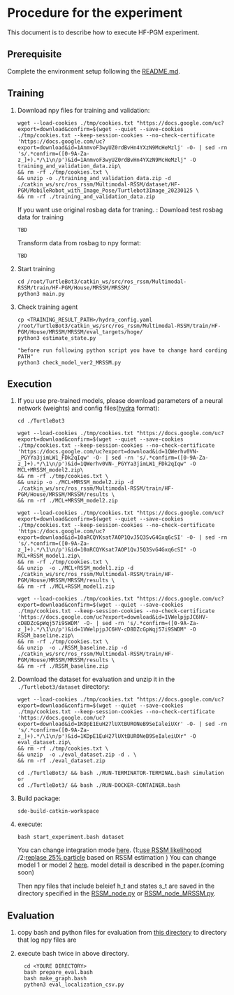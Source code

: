 # Procedure for the experiment

This document is to describe how to execute HF-PGM experiment.

## Prerequisite
Complete the environment setup following the [README.md](README.md).

## Training

1.   Download npy files for training and validation:
     ```shell
     wget --load-cookies ./tmp/cookies.txt "https://docs.google.com/uc?export=download&confirm=$(wget --quiet --save-cookies ./tmp/cookies.txt --keep-session-cookies --no-check-certificate 'https://docs.google.com/uc?export=download&id=1AnmvoF3wyUZ0rdBvHn4YXzN9McHeMzlj' -O- | sed -rn 's/.*confirm=([0-9A-Za-z_]+).*/\1\n/p')&id=1AnmvoF3wyUZ0rdBvHn4YXzN9McHeMzlj" -O training_and_validation_data.zip\
     && rm -rf ./tmp/cookies.txt \
     && unzip -o ./training_and_validation_data.zip -d ./catkin_ws/src/ros_rssm/Multimodal-RSSM/dataset/HF-PGM/MobileRobot_with_Image_Pose/Turtlebot3Image_20230125 \
     && rm -rf ./training_and_validation_data.zip
     ```

     If you want use original rosbag data for traning. :
     Download test rosbag data for training

     ```shell
     TBD
     ```
     Transform data from rosbag to npy format:
     ```shell
     TBD

     ```

1.   Start training
     ```shell
     cd /root/TurtleBot3/catkin_ws/src/ros_rssm/Multimodal-RSSM/train/HF-PGM/House/MRSSM/MRSSM/
     python3 main.py
     ```
1.   Check training agent 
     ```shell
     cp <TRAINING_RESULT_PATH>/hydra_config.yaml /root/TurtleBot3/catkin_ws/src/ros_rssm/Multimodal-RSSM/train/HF-PGM/House/MRSSM/MRSSM/eval_targets/hoge/
     python3 estimate_state.py

     "before run following python script you have to change hard cording PATH"
     python3 check_model_ver2_MRSSM.py
     ```


## Execution
1.   If you use pre-trained models, please download parameters of a neural network (weights) and config files([hydra](https://hydra.cc/docs/intro/) format):
     ```shell
     cd ./TurtleBot3
     
     wget --load-cookies ./tmp/cookies.txt "https://docs.google.com/uc?export=download&confirm=$(wget --quiet --save-cookies ./tmp/cookies.txt --keep-session-cookies --no-check-certificate 'https://docs.google.com/uc?export=download&id=1QWerhv0VN-_PGYYa3jimLW1_FDk2qIqw' -O- | sed -rn 's/.*confirm=([0-9A-Za-z_]+).*/\1\n/p')&id=1QWerhv0VN-_PGYYa3jimLW1_FDk2qIqw" -O MCL+MRSSM_model2.zip\
     && rm -rf ./tmp/cookies.txt \
     && unzip -o ./MCL+MRSSM_model2.zip -d ./catkin_ws/src/ros_rssm/Multimodal-RSSM/train/HF-PGM/House/MRSSM/MRSSM/results \
     && rm -rf ./MCL+MRSSM_model2.zip

     wget --load-cookies ./tmp/cookies.txt "https://docs.google.com/uc?export=download&confirm=$(wget --quiet --save-cookies ./tmp/cookies.txt --keep-session-cookies --no-check-certificate 'https://docs.google.com/uc?export=download&id=10aRCQYKsat7AOP1QvJ5Q3SvG4Gxq6cSI' -O- | sed -rn 's/.*confirm=([0-9A-Za-z_]+).*/\1\n/p')&id=10aRCQYKsat7AOP1QvJ5Q3SvG4Gxq6cSI" -O MCL+RSSM_model1.zip\
     && rm -rf ./tmp/cookies.txt \
     && unzip  -o ./MCL+RSSM_model1.zip -d ./catkin_ws/src/ros_rssm/Multimodal-RSSM/train/HF-PGM/House/MRSSM/MRSSM/results \
     && rm -rf ./MCL+RSSM_model1.zip

     wget --load-cookies ./tmp/cookies.txt "https://docs.google.com/uc?export=download&confirm=$(wget --quiet --save-cookies ./tmp/cookies.txt --keep-session-cookies --no-check-certificate 'https://docs.google.com/uc?export=download&id=1VWelpjpJC6HV-cD8DZcGpWqj57i9SWDM' -O- | sed -rn 's/.*confirm=([0-9A-Za-z_]+).*/\1\n/p')&id=1VWelpjpJC6HV-cD8DZcGpWqj57i9SWDM" -O RSSM_baseline.zip\
     && rm -rf ./tmp/cookies.txt \
     && unzip  -o ./RSSM_baseline.zip -d ./catkin_ws/src/ros_rssm/Multimodal-RSSM/train/HF-PGM/House/MRSSM/MRSSM/results \
     && rm -rf ./RSSM_baseline.zip
     ```
<!--
        ```shell
        wget --no-check-certificate  'https://drive.google.com/uc?export=download&id=1QWerhv0VN-_PGYYa3jimLW1_FDk2qIqw' -O ./MCL+MRSSM_model2.zip
        ```
     The above command will not work because the file size is too large to run a google drive virus scan. 
     So bypassing virus check, referring to the following site
        https://gist.github.com/iamtekeste/3cdfd0366ebfd2c0d805?permalink_comment_id=3557609#gistcomment-3557609
        https://chadrick-kwag.net/wget-google-drive-large-files-bypassing-virus-check/
-->

  
2.   Download the dataset for evaluation and unzip it in the `./Turtlebot3/dataset` directory:
     ```shell
     wget --load-cookies ./tmp/cookies.txt "https://docs.google.com/uc?export=download&confirm=$(wget --quiet --save-cookies ./tmp/cookies.txt --keep-session-cookies --no-check-certificate 'https://docs.google.com/uc?export=download&id=1KDpE1EuH27lUXtBURONeB9SeIaleiUXr' -O- | sed -rn 's/.*confirm=([0-9A-Za-z_]+).*/\1\n/p')&id=1KDpE1EuH27lUXtBURONeB9SeIaleiUXr" -O eval_dataset.zip\
     && rm -rf ./tmp/cookies.txt \
     && unzip  -o ./eval_dataset.zip -d . \
     && rm -rf ./eval_dataset.zip
     ```


     ```shell
     cd ./TurtleBot3/ && bash ./RUN-TERMINATOR-TERMINAL.bash simulation
     or
     cd ./TurtleBot3/ && bash ./RUN-DOCKER-CONTAINER.bash
     ```
1.   Build package:

     ```shell
     sde-build-catkin-workspace
     ```

1.   execute:

     ```shell
     bash start_experiment.bash dataset
     ```
     You can change integration mode [here](https://gitlab.com/emlab/TurtleBot3/-/blob/HF-PGM_MRSSM-otake/catkin_ws/src/ros_rssm/scripts/RSSM_node_MRSSM.py#L272). (1:[use RSSM likelihopod](https://gitlab.com/emlab/TurtleBot3/-/blob/HF-PGM_nakashima/catkin_ws/src/navigation/amcl/src/amcl/sensors/amcl_laser.cpp#L337) /2:[replase 25% particle](https://gitlab.com/emlab/TurtleBot3/-/blob/HF-PGM_nakashima/catkin_ws/src/navigation/amcl/src/amcl/sensors/amcl_laser.cpp#L247) based on RSSM estimation )
     You can change model 1 or model 2 [here](https://gitlab.com/emlab/TurtleBot3/-/blob/HF-PGM_MRSSM-otake/catkin_ws/src/ros_rssm/launch/rssm_amcl.launch#L12). model detail is described in the paper.(coming soon)


     Then npy files that include beleief h_t and states s_t are saved in the directory specified in the [RSSM_node.py](https://gitlab.com/emlab/TurtleBot3/-/blob/HF-PGM_MRSSM-otake/catkin_ws/src/ros_rssm/scripts/RSSM_node.py#L93) or [RSSM_node_MRSSM.py](https://gitlab.com/emlab/TurtleBot3/-/blob/HF-PGM_MRSSM-otake/catkin_ws/src/ros_rssm/scripts/RSSM_node_MRSSM.py#L104).

## Evaluation
1.   copy bash and python files for evaluation from [this directory](https://gitlab.com/emlab/TurtleBot3/-/tree/HF-PGM_MRSSM-otake/ex_data/JSAI/log_model2_particle_dataset) to directory  that log npy files are
1.   execute bash twice in above directory.

     ```shell
       cd <YOURE DIRECTORY>
       bash prepare_eval.bash
       bash make_graph.bash 
       python3 eval_localization_csv.py
     ```
